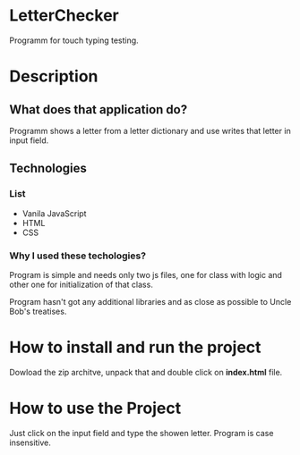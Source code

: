 # LetterChecker

Programm for touch typing testing.

# Description

## What does that application do?

Programm shows a letter from a letter dictionary and use writes that letter in input field.

## Technologies

### List
* Vanila JavaScript
* HTML
* CSS

### Why I used these techologies?

Program is simple and needs only two js files, one for class with logic and other one for initialization of that class.

Program hasn't got any additional libraries and as close as possible to Uncle Bob's treatises.

# How to install and run the project

Dowload the zip architve, unpack that and double click on **index.html** file.

# How to use the Project

Just click on the input field and type the showen letter. Program is case insensitive.